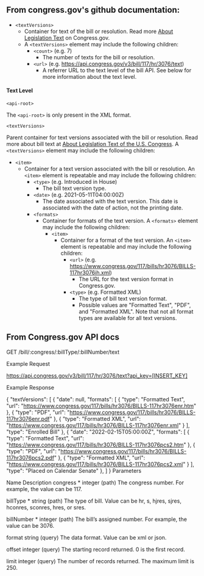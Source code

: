 ## From congress.gov's github documentation:

- `<textVersions>`
  - Container for text of the bill or resolution. Read more [About Legislation Text](https://www.congress.gov/help/legislation-text) on Congress.gov.
  - A `<textVersions>` element may include the following children:
    - `<count>` (e.g. 7)
      - The number of texts for the bill or resolution.
    - `<url>` (e.g. <https://api.congress.gov/v3/bill/117/hr/3076/text>)
      - A referrer URL to the text level of the bill API. See below for more information about the text level.

#### Text Level

`<api-root>`

The `<api-root>` is only present in the XML format.

`<textVersions>`

Parent container for text versions associated with the bill or resolution. Read more about bill text at [About Legislation Text of the U.S. Congress](https://www.congress.gov/help/legislation-text). A `<textVersions>` element may include the following children:

- `<item>`
  - Container for a text version associated with the bill or resolution. An `<item>` element is repeatable and may include the following children:
    - `<type>` (e.g. Introduced in House)
      - The bill text version type.
    - `<date>` (e.g. 2021-05-11T04:00:00Z)
      - The date associated with the text version. This date is associated with the date of action, not the printing date.
    - `<formats>`
      - Container for formats of the text version. A `<formats>` element may include the following children:
        - `<item>`
          - Container for a format of the text version. An `<item>` element is repeatable and may include the following children:
            - `<url>` (e.g. <https://www.congress.gov/117/bills/hr3076/BILLS-117hr3076ih.xml>)
              - The URL for the text version format in Congress.gov.
            - `<type>` (e.g. Formatted XML)
              - The type of bill text version format.
              - Possible values are "Formatted Text", "PDF", and "Formatted XML". Note that not all format types are available for all text versions.

## From Congress.gov API docs

GET /bill/:congress/:billType/:billNumber/text

Example Request

https://api.congress.gov/v3/bill/117/hr/3076/text?api_key=[INSERT_KEY]

Example Response

 {
    "textVersions": [
        {
            "date": null,
            "formats": [
                {
                    "type": "Formatted Text",
                    "url": "https://www.congress.gov/117/bills/hr3076/BILLS-117hr3076enr.htm"
                },
                {
                    "type": "PDF",
                    "url": "https://www.congress.gov/117/bills/hr3076/BILLS-117hr3076enr.pdf"
                },
                {
                    "type": "Formatted XML",
                    "url": "https://www.congress.gov/117/bills/hr3076/BILLS-117hr3076enr.xml"
                }
            ],
            "type": "Enrolled Bill"
        },
        {
            "date": "2022-02-15T05:00:00Z",
            "formats": [
                {
                    "type": "Formatted Text",
                    "url": "https://www.congress.gov/117/bills/hr3076/BILLS-117hr3076pcs2.htm"
                },
                {
                    "type": "PDF",
                    "url": "https://www.congress.gov/117/bills/hr3076/BILLS-117hr3076pcs2.pdf"
                },
                {
                    "type": "Formatted XML",
                    "url": "https://www.congress.gov/117/bills/hr3076/BILLS-117hr3076pcs2.xml"
                }
            ],
            "type": "Placed on Calendar Senate"
        },
    ]
 }
Parameters

Name	Description
congress *
integer
(path)
The congress number. For example, the value can be 117.

billType *
string
(path)
The type of bill. Value can be hr, s, hjres, sjres, hconres, sconres, hres, or sres.

billNumber *
integer
(path)
The bill’s assigned number. For example, the value can be 3076.

format
string
(query)
The data format. Value can be xml or json.

offset
integer
(query)
The starting record returned. 0 is the first record.

limit
integer
(query)
The number of records returned. The maximum limit is 250.